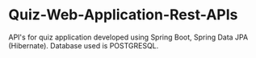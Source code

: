 # Quiz-Web-Application-Rest-APIs
API's for quiz application developed using Spring Boot, Spring Data JPA (Hibernate). 
Database used is POSTGRESQL.
